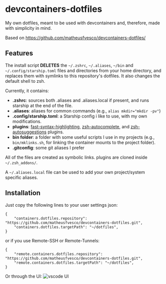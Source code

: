 # devcontainers-dotfiles

My own dotfiles, meant to be used with devcontainers and, therefore, made with simplicity in mind.

Based on https://github.com/matheusfvesco/devcontainers-dotfiles/

## Features

The install script **DELETES** the `~/.zshrc`, `~/.aliases`, `~/bin` and `~/.config/starship.toml` files and directories from your home directory, and replaces them with symlinks to this repository's dotfiles. It also changes the default shell to zsh.

Currently, it contains:
* **.zshrc**: sources both .aliases and .aliases.local if present, and runs starship at the end of the file.
* **.aliases**: aliases for common commands (e.g., `alias mkdir="mkdir -pv"`)
* **.config/starship.toml**: a Starship config i like to use, with my own modifications.
* **plugins**: [fast-syntax-highlighting](https://github.com/zdharma-continuum/fast-syntax-highlighting), [zsh-autocomplete](https://github.com/marlonrichert/zsh-autocomplete), and [zsh-autosuggestions](https://github.com/zsh-users/zsh-autosuggestions) plugins.
* **bin folder**: a folder with some useful scripts I use in my projects (e.g., `bin/mklinks.sh`, for linking the container mounts to the project folder).
* **.gitconfig**: some git aliases I prefer

All of the files are created as symbolic links.
plugins are cloned inside `~/.zsh_addons/`.

A `~/.aliases.local` file can be used to add your own project/system specific aliases.

## Installation

Just copy the following lines to your user settings json:

```
{
    "containers.dotfiles.repository": "https://github.com/matheusfvesco/devcontainers-dotfiles.git",
    "containers.dotfiles.targetPath": "~/dotfiles",
}
```

or if you use Remote-SSH or Remote-Tunnels:

```
{
    "remote.containers.dotfiles.repository": "https://github.com/matheusfvesco/devcontainers-dotfiles.git",
    "remote.containers.dotfiles.targetPath": "~/dotfiles",
}
```

Or through the UI:
![vscode UI](images/dotfiles_vscode_settings.png)
